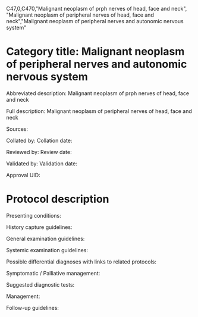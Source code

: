 C47,0,C470,"Malignant neoplasm of prph nerves of head, face and neck", "Malignant neoplasm of peripheral nerves of head, face and neck","Malignant neoplasm of peripheral nerves and autonomic nervous system"
# Category title: Malignant neoplasm of peripheral nerves and autonomic nervous system

Abbreviated description: Malignant neoplasm of prph nerves of head, face and neck

Full description: Malignant neoplasm of peripheral nerves of head, face and neck

Sources:

Collated by:
Collation date:

Reviewed by:
Review date:

Validated by:
Validation date:

Approval UID:

# Protocol description

Presenting conditions:

History capture guidelines:

General examination guidelines:

Systemic examination guidelines:

Possible differential diagnoses with links to related protocols:

Symptomatic / Palliative management:

Suggested diagnostic tests:

Management:

Follow-up guidelines:
